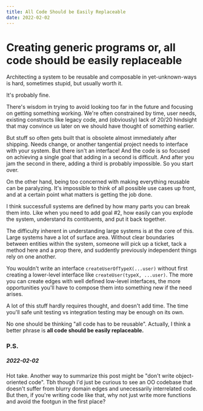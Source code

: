 ```yaml
---
title: All Code Should be Easily Replaceable
date: 2022-02-02
---
```


# Creating generic programs or, all code should be easily replaceable

Architecting a system to be reusable and composable in yet-unknown-ways is
hard, sometimes stupid, but usually worth it.

It's probably fine.

There's wisdom in trying to avoid looking too far in the future and
focusing on getting something working. We're often constrained by time, user
needs, existing constructs like legacy code, and (obviously) lack of 20/20
hindsight that may convince us later on we should have thought of something
earlier.

But stuff so often gets built that is obsolete almost immediately after
shipping. Needs change, or another tangential project needs to interface with
your system. But there isn't an interface! And the code is so focused on
achieving a single goal that adding in a second is difficult. And after you jam
the second in there, adding a third is probably impossible. So you start over.

On the other hand, being too concerned with making everything reusable can be paralyzing. It's
impossible to think of all possible use cases up front, and at a certain point
what matters is getting the job done.

I think successfull systems are defined by how many parts you can break them
into. Like when you need to add goal #2, how easily can you explode the system,
understand its contituents, and put it back together.

The difficulty inherent in understanding large systems is at the core of this.
Large systems have a lot of surface area. Without clear boundaries between
entities within the system, someone will pick up a ticket, tack a method here
and a prop there, and suddently previously independent things rely on one
another.

You wouldn't write an interface `createUserOfTypeX(...user)` without first
creating a lower-level interface like `createUser(typeX, ...user)`. The more you
can create edges with well defined low-level interfaces, the more opportunities
you'll have to compose them into something new if the need arises.

A lot of this stuff hardly requires thought, and doesn't add time. The time
you'll safe unit testing vs integration testing may be enough on its own.

No one should be thinking "all code has to be reusable". Actually, I think a
better phrase is **all code should be easily replaceable.**

### P.S.

##### 2022-02-02

Hot take. Another way to summarize this post might be "don't write
object-oriented code". Tbh though I'd just be curious to see an OO codebase that
doesn't suffer from blurry domain edges and unecessarily interrelated code. But
then, if you're writing code like that, why not just write more functions and
avoid the footgun in the first place?
